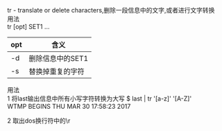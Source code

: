  tr - translate or delete characters,删除一段信息中的文字,或者进行文字转换  
 用法  
 tr [opt] SET1 ...  
 
 opt | 含义
 -- | --
 -d | 删除信息中的SET1
 -s | 替换掉重复的字符
 
 
 
 
 用法  
 1 将last输出信息中所有小写字符转换为大写
 $ last | tr '[a-z]' '[A-Z]'  
WTMP BEGINS THU MAR 30 17:58:23 2017  

2 取出dos换行符中的\r 